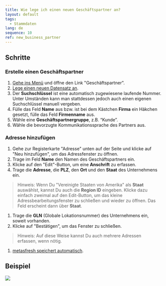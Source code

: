 ```yaml
---
title: Wie lege ich einen neuen Geschäftspartner an?
layout: default
tags:
  - Stammdaten
lang: de
sequence: 10
ref: new_business_partner
---
```


## Schritte

### Erstelle einen Geschäftspartner
1. [Gehe ins Menü](Menu) und öffne den Link "Geschäftspartner".
1. [Lege einen neuen Datensatz an](Neuer_Datensatz_Fenster_Webui).
1. Der **Suchschlüssel** ist eine automatisch zugewiesene laufende Nummer. Unter Umständen kann man stattdessen jedoch auch einen eigenen Suchschlüssel manuell vergeben.
1. Fülle das Feld **Name** aus bzw. ist bei dem Kästchen **Firma** ein Häkchen gesetzt, fülle das Feld **Firmenname** aus.
1. Wähle eine **Geschäftspartnergruppe**, z.B. “Kunde”.
1. Wähle die bevorzugte Kommunikationssprache des Partners aus.

### Adresse hinzufügen
1. Gehe zur Registerkarte "Adresse" unten auf der Seite und klicke auf "Neu hinzufügen", um das Adressfenster zu öffnen.
1. Trage im Feld **Name** den Namen des Geschäftspartners ein.
1. Klicke auf den "Edit"-Button, um eine **Anschrift** zu erfassen.
1. Trage die **Adresse**, die **PLZ**, den **Ort** und den **Staat** des Unternehmens ein.
 >Hinweis: Wenn Du "Vereinigte Staaten von Amerika" als **Staat** auswählst, kannst Du auch die **Region ID** eingeben. Klicke dazu einfach zweimal auf den Edit-Button, um das kleine Adressbearbeitungsfenster zu schließen und wieder zu öffnen. Das Feld erscheint dann über **Staat**.

1. Trage die **GLN** (Globale Lokationsnummer) des Unternehmens ein, soweit vorhanden.
1. Klicke auf "Bestätigen", um das Fenster zu schließen.
 >Hinweis: Auf diese Weise kannst Du auch mehrere Adressen erfassen, wenn nötig.

1. [metasfresh speichert automatisch](Speicheranzeige).

## Beispiel

![](assets/Neuer_Geschäftspartner.gif)
